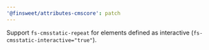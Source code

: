 ```yaml
---
'@finsweet/attributes-cmscore': patch
---
```


Support `fs-cmsstatic-repeat` for elements defined as interactive (`fs-cmsstatic-interactive="true"`).
